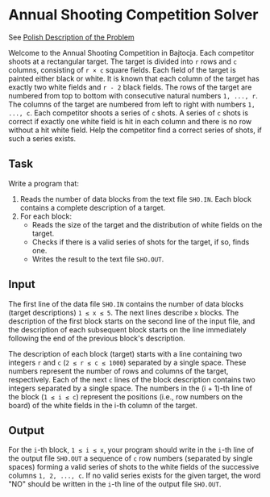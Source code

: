 # Annual Shooting Competition Solver
See [Polish Description of the Problem](description/shooting.pdf)

Welcome to the Annual Shooting Competition in Bajtocja. Each competitor shoots at a rectangular target.
The target is divided into `r` rows and `c` columns, consisting of `r × c` square fields. Each field of the target is painted either black or white.
It is known that each column of the target has exactly two white fields and `r - 2` black fields.
The rows of the target are numbered from top to bottom with consecutive natural numbers `1, ..., r`.
The columns of the target are numbered from left to right with numbers `1, ..., c`. Each competitor shoots a series of `c` shots.
A series of `c` shots is correct if exactly one white field is hit in each column and there is no row without a hit white field.
Help the competitor find a correct series of shots, if such a series exists.

## Task

Write a program that:
1. Reads the number of data blocks from the text file `SHO.IN`. Each block contains a complete description of a target.
2. For each block:
    - Reads the size of the target and the distribution of white fields on the target.
    - Checks if there is a valid series of shots for the target, if so, finds one.
    - Writes the result to the text file `SHO.OUT`.

## Input

The first line of the data file `SHO.IN` contains the number of data blocks (target descriptions) `1 ≤ x ≤ 5`.
The next lines describe `x` blocks. The description of the first block starts on the second line of the input file,
and the description of each subsequent block starts on the line immediately following the end of the previous block's description.

The description of each block (target) starts with a line containing two integers `r` and `c` (`2 ≤ r ≤ c ≤ 1000`) separated by a single space.
These numbers represent the number of rows and columns of the target, respectively.
Each of the next `c` lines of the block description contains two integers separated by a single space.
The numbers in the (i + 1)-th line of the block (`1 ≤ i ≤ c`) represent the positions (i.e., row numbers on the board) of
the white fields in the i-th column of the target.

## Output

For the `i`-th block, `1 ≤ i ≤ x`, your program should write in the `i`-th line of the output file `SHO.OUT` a sequence of `c` row numbers
(separated by single spaces) forming a valid series of shots to the white fields of the successive columns `1, 2, ..., c`.
If no valid series exists for the given target, the word "NO" should be written in the `i`-th line of the output file `SHO.OUT`.